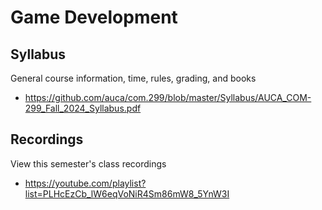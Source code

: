 Game Development
================

## Syllabus

General course information, time, rules, grading, and books

* <https://github.com/auca/com.299/blob/master/Syllabus/AUCA_COM-299_Fall_2024_Syllabus.pdf>

## Recordings

View this semester's class recordings

* <https://youtube.com/playlist?list=PLHcEzCb_lW6eqVoNiR4Sm86mW8_5YnW3I>
